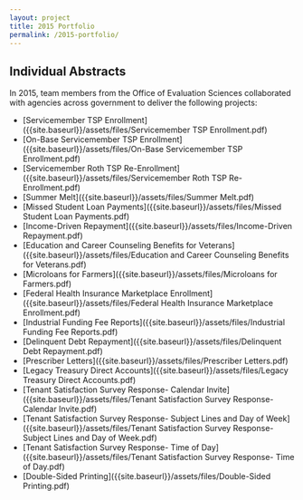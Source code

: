 ```yaml
---
layout: project
title: 2015 Portfolio
permalink: /2015-portfolio/
---
```

## Individual Abstracts

In 2015, team members from the Office of Evaluation Sciences collaborated with agencies across government to deliver the following projects:

- [Servicemember TSP Enrollment]({{site.baseurl}}/assets/files/Servicemember TSP Enrollment.pdf)
- [On-Base Servicemember TSP Enrollment]({{site.baseurl}}/assets/files/On-Base Servicemember TSP Enrollment.pdf)
- [Servicemember Roth TSP Re-Enrollment]({{site.baseurl}}/assets/files/Servicemember Roth TSP Re-Enrollment.pdf) 
- [Summer Melt]({{site.baseurl}}/assets/files/Summer Melt.pdf)  
- [Missed Student Loan Payments]({{site.baseurl}}/assets/files/Missed Student Loan Payments.pdf)   
- [Income-Driven Repayment]({{site.baseurl}}/assets/files/Income-Driven Repayment.pdf)   
- [Education and Career Counseling Benefits for Veterans]({{site.baseurl}}/assets/files/Education and Career Counseling Benefits for Veterans.pdf)  
- [Microloans for Farmers]({{site.baseurl}}/assets/files/Microloans for Farmers.pdf)  
- [Federal Health Insurance Marketplace Enrollment]({{site.baseurl}}/assets/files/Federal Health Insurance Marketplace Enrollment.pdf)  
- [Industrial Funding Fee Reports]({{site.baseurl}}/assets/files/Industrial Funding Fee Reports.pdf)  
- [Delinquent Debt Repayment]({{site.baseurl}}/assets/files/Delinquent Debt Repayment.pdf)  
- [Prescriber Letters]({{site.baseurl}}/assets/files/Prescriber Letters.pdf)   
- [Legacy Treasury Direct Accounts]({{site.baseurl}}/assets/files/Legacy Treasury Direct Accounts.pdf) 
- [Tenant Satisfaction Survey Response- Calendar Invite]({{site.baseurl}}/assets/files/Tenant Satisfaction Survey Response- Calendar Invite.pdf)
- [Tenant Satisfaction Survey Response- Subject Lines and Day of Week]({{site.baseurl}}/assets/files/Tenant Satisfaction Survey Response- Subject Lines and Day of Week.pdf)
- [Tenant Satisfaction Survey Response- Time of Day]({{site.baseurl}}/assets/files/Tenant Satisfaction Survey Response- Time of Day.pdf)
- [Double-Sided Printing]({{site.baseurl}}/assets/files/Double-Sided Printing.pdf)






<br>
